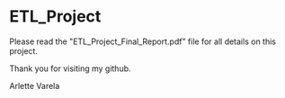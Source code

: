# ETL_Project

Please read the "ETL_Project_Final_Report.pdf" file for all details on this project.

Thank you for visiting my github.

Arlette Varela